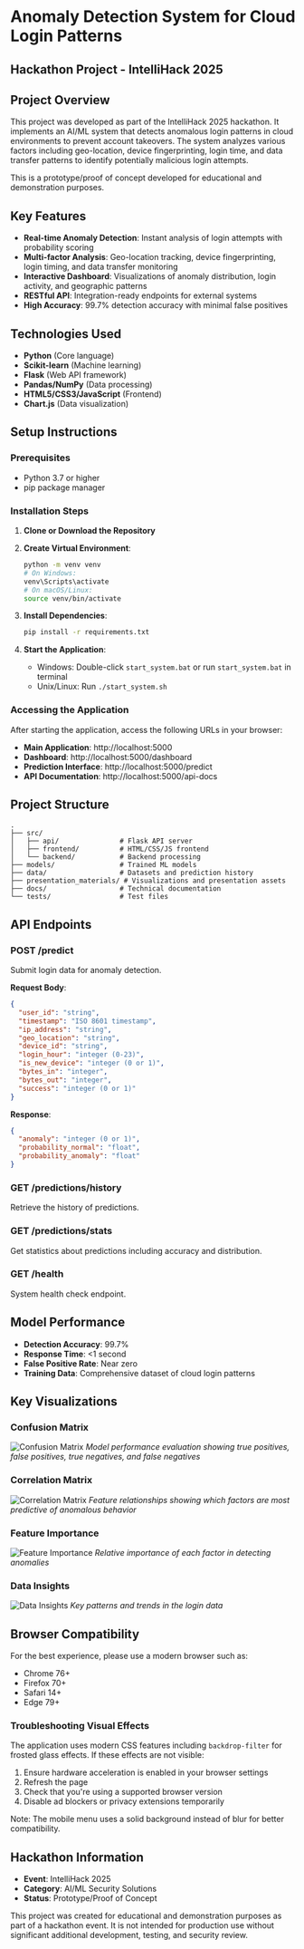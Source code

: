 # Anomaly Detection System for Cloud Login Patterns

## Hackathon Project - IntelliHack 2025

## Project Overview
This project was developed as part of the IntelliHack 2025 hackathon. It implements an AI/ML system that detects anomalous login patterns in cloud environments to prevent account takeovers. The system analyzes various factors including geo-location, device fingerprinting, login time, and data transfer patterns to identify potentially malicious login attempts.

This is a prototype/proof of concept developed for educational and demonstration purposes.

## Key Features
- **Real-time Anomaly Detection**: Instant analysis of login attempts with probability scoring
- **Multi-factor Analysis**: Geo-location tracking, device fingerprinting, login timing, and data transfer monitoring
- **Interactive Dashboard**: Visualizations of anomaly distribution, login activity, and geographic patterns
- **RESTful API**: Integration-ready endpoints for external systems
- **High Accuracy**: 99.7% detection accuracy with minimal false positives

## Technologies Used
- **Python** (Core language)
- **Scikit-learn** (Machine learning)
- **Flask** (Web API framework)
- **Pandas/NumPy** (Data processing)
- **HTML5/CSS3/JavaScript** (Frontend)
- **Chart.js** (Data visualization)

## Setup Instructions

### Prerequisites
- Python 3.7 or higher
- pip package manager

### Installation Steps
1. **Clone or Download the Repository**
2. **Create Virtual Environment**:
   ```bash
   python -m venv venv
   # On Windows:
   venv\Scripts\activate
   # On macOS/Linux:
   source venv/bin/activate
   ```

3. **Install Dependencies**:
   ```bash
   pip install -r requirements.txt
   ```

4. **Start the Application**:
   - Windows: Double-click `start_system.bat` or run `start_system.bat` in terminal
   - Unix/Linux: Run `./start_system.sh`

### Accessing the Application
After starting the application, access the following URLs in your browser:
- **Main Application**: http://localhost:5000
- **Dashboard**: http://localhost:5000/dashboard
- **Prediction Interface**: http://localhost:5000/predict
- **API Documentation**: http://localhost:5000/api-docs

## Project Structure
```
.
├── src/
│   ├── api/               # Flask API server
│   ├── frontend/          # HTML/CSS/JS frontend
│   └── backend/           # Backend processing
├── models/                # Trained ML models
├── data/                  # Datasets and prediction history
├── presentation_materials/ # Visualizations and presentation assets
├── docs/                  # Technical documentation
└── tests/                 # Test files
```

## API Endpoints

### POST /predict
Submit login data for anomaly detection.

**Request Body**:
```json
{
  "user_id": "string",
  "timestamp": "ISO 8601 timestamp",
  "ip_address": "string",
  "geo_location": "string",
  "device_id": "string",
  "login_hour": "integer (0-23)",
  "is_new_device": "integer (0 or 1)",
  "bytes_in": "integer",
  "bytes_out": "integer",
  "success": "integer (0 or 1)"
}
```

**Response**:
```json
{
  "anomaly": "integer (0 or 1)",
  "probability_normal": "float",
  "probability_anomaly": "float"
}
```

### GET /predictions/history
Retrieve the history of predictions.

### GET /predictions/stats
Get statistics about predictions including accuracy and distribution.

### GET /health
System health check endpoint.

## Model Performance
- **Detection Accuracy**: 99.7%
- **Response Time**: <1 second
- **False Positive Rate**: Near zero
- **Training Data**: Comprehensive dataset of cloud login patterns

## Key Visualizations

### Confusion Matrix
![Confusion Matrix](presentation_materials/visualizations/confusion_matrix.png)
*Model performance evaluation showing true positives, false positives, true negatives, and false negatives*

### Correlation Matrix
![Correlation Matrix](presentation_materials/visualizations/correlation_matrix.png)
*Feature relationships showing which factors are most predictive of anomalous behavior*

### Feature Importance
![Feature Importance](presentation_materials/visualizations/feature_importance.png)
*Relative importance of each factor in detecting anomalies*

### Data Insights
![Data Insights](presentation_materials/visualizations/data_insights.png)
*Key patterns and trends in the login data*

## Browser Compatibility
For the best experience, please use a modern browser such as:
- Chrome 76+
- Firefox 70+
- Safari 14+
- Edge 79+

### Troubleshooting Visual Effects
The application uses modern CSS features including `backdrop-filter` for frosted glass effects. If these effects are not visible:

1. Ensure hardware acceleration is enabled in your browser settings
2. Refresh the page
3. Check that you're using a supported browser version
4. Disable ad blockers or privacy extensions temporarily

Note: The mobile menu uses a solid background instead of blur for better compatibility.

## Hackathon Information
- **Event**: IntelliHack 2025
- **Category**: AI/ML Security Solutions
- **Status**: Prototype/Proof of Concept

This project was created for educational and demonstration purposes as part of a hackathon event. It is not intended for production use without significant additional development, testing, and security review.

